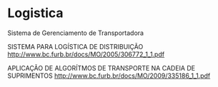 Logistica
=========

Sistema de Gerenciamento de Transportadora


SISTEMA PARA LOGÍSTICA DE DISTRIBUIÇÃO 
http://www.bc.furb.br/docs/MO/2005/306772_1_1.pdf

APLICAÇÃO DE ALGORÍTMOS DE TRANSPORTE NA CADEIA DE SUPRIMENTOS 
http://www.bc.furb.br/docs/MO/2009/335186_1_1.pdf
